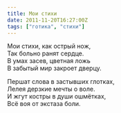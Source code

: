 ```yaml
---
title: Мои стихи
date: 2011-11-20T16:27:00Z
tags: ["готика", "стихи"]
---
```


Мои стихи, как острый нож,  
Так больно ранят сердце.  
В умах засев, цветная ложь  
В забытый мир закроет дверцу.

Першат слова в застывших глотках,  
Лелея дерзкие мечты о воле.  
И жгут костры в души ошмётках,  
Всё воя от экстаза боли.  
